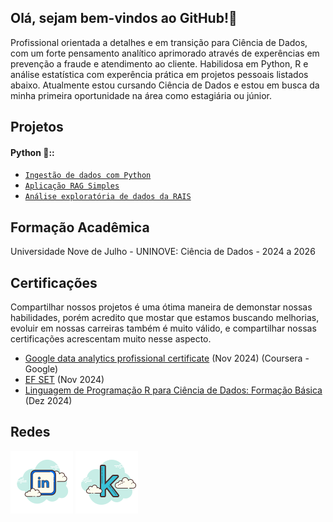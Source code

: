 ## Olá, sejam bem-vindos ao GitHub!👋

Profissional orientada a detalhes e em transição para Ciência de Dados, com um forte pensamento analítico aprimorado através de experências em prevenção a fraude e atendimento ao cliente. Habilidosa em Python, R e análise estatística com experência prática em projetos pessoais listados abaixo. Atualmente estou cursando Ciência de Dados e estou em busca da minha primeira oportunidade na área como estagiária ou júnior.


## Projetos

#### Python 🐍::
 - [`Ingestão de dados com Python`](https://github.com/maridiniz/ingestao-de-dados-ftp)
 - [`Aplicação RAG Simples`](https://github.com/maridiniz/simple-rag-application)
 - [`Análise exploratória de dados da RAIS`](https://github.com/maridiniz/EDA-dados-rais)


## Formação Acadêmica
Universidade Nove de Julho - UNINOVE:
Ciência de Dados - 2024 a 2026


## Certificações
Compartilhar nossos projetos é uma ótima maneira de demonstar nossas habilidades, porém acredito que mostar que estamos buscando melhorias, 
evoluir em nossas carreiras também é muito válido, e compartilhar nossas certificações acrescentam muito nesse aspecto.
- [Google data analytics profissional certificate](https://www.credly.com/badges/69c88ebf-7703-4fbb-896f-eb8dc1c7a757/public_url) (Nov 2024) (Coursera - Google)
- [EF SET](https://cert.efset.org/bh2Mqp) (Nov 2024)
- [Linguagem de Programação R para Ciência de Dados: Formação Básica](https://www.linkedin.com/learning/certificates/f7ae83101511302ebaa55e435cca35a8e7ce2d5b3da75afaaca81a34fefb129a) (Dez 2024)


## Redes
[![Linkedin logo](assets/linkedin.png)](https://www.linkedin.com/in/marianadiniz93)      [![Kaggle](assets/kaggle_icon.png)](https://www.kaggle.com/marianadiniz)


<!--
**maridiniz/maridiniz** is a ✨ _special_ ✨ repository because its `README.md` (this file) appears on your GitHub profile.

Here are some ideas to get you started:

- 🔭 I’m currently working on ...
- 🌱 I’m currently learning ...
- 👯 I’m looking to collaborate on ...
- 🤔 I’m looking for help with ...
- 💬 Ask me about ...
- 📫 How to reach me: ...
- 😄 Pronouns: ...
- ⚡ Fun fact: ...
-->
